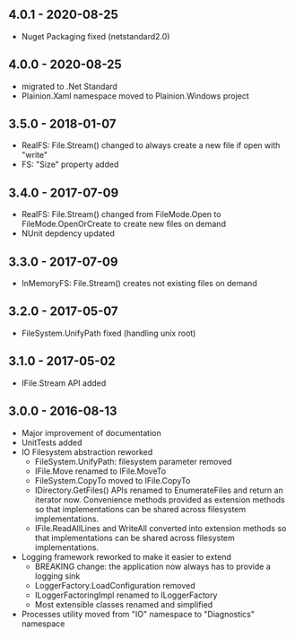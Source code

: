 ## 4.0.1 - 2020-08-25

- Nuget Packaging fixed (netstandard2.0)

## 4.0.0 - 2020-08-25

- migrated to .Net Standard
- Plainion.Xaml namespace moved to Plainion.Windows project

## 3.5.0 - 2018-01-07

- RealFS: File.Stream() changed to always create a new file if open with "write"
- FS: "Size" property added

## 3.4.0 - 2017-07-09

- RealFS: File.Stream() changed from FileMode.Open to FileMode.OpenOrCreate to create new files on demand
- NUnit depdency updated

## 3.3.0 - 2017-07-09

- InMemoryFS: File.Stream() creates not existing files on demand

## 3.2.0 - 2017-05-07

- FileSystem.UnifyPath fixed (handling unix root)

## 3.1.0 - 2017-05-02

- IFile.Stream API added

## 3.0.0 - 2016-08-13

- Major improvement of documentation
- UnitTests added
- IO Filesystem abstraction reworked
  - FileSystem.UnifyPath: filesystem parameter removed
  - IFile.Move renamed to IFile.MoveTo
  - FileSystem.CopyTo moved to IFile.CopyTo
  - IDirectory.GetFiles() APIs renamed to EnumerateFiles and return an iterator now. 
    Convenience methods provided as extension methods so that implementations can be shared across filesystem implementations.
  - IFile.ReadAllLines and WriteAll converted into extension methods so that implementations can be shared across filesystem implementations.
- Logging framework reworked to make it easier to extend
  - BREAKING change: the application now always has to provide a logging sink
  - LoggerFactory.LoadConfiguration removed
  - ILoggerFactoringImpl renamed to ILoggerFactory
  - Most extensible classes renamed and simplified
- Processes utility moved from "IO" namespace to "Diagnostics" namespace
  